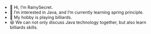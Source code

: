 - 👋 Hi, I’m RainySecret.
- 👀 I’m interested in Java, and I’m currently learning spring principle.
- 🌱 My hobby is playing billiards.
- 😆 We can not only discuss Java technology together, but also learn billiards skills.
